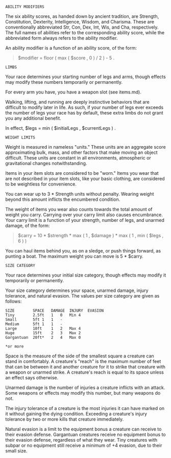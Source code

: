 	ABILITY MODIFIERS

The six ability scores, as handed down by ancient tradition, are Strength, Constitution, Dexterity, Intelligence, Wisdom, and Charisma.
These are conventionally abbreviated Str, Con, Dex, Int, Wis, and Cha, respectively.
The full names of abilities refer to the corresponding ability score, while the abbreviated form always refers to the ability modifier.

An ability modifier is a function of an ability score, of the form:

> $modifier = floor ( max ( $score , 0 ) / 2 ) - 5 .

	LIMBS

Your race determines your starting number of legs and arms, though effects may modify these numbers temporarily or permanently.

For every arm you have, you have a weapon slot (see items.md).

Walking, lifting, and running are deeply instinctive behaviors that are difficult to modify later in life.
As such, if your number of legs ever exceeds the number of legs your race has by default, these extra limbs do not grant you any additional benefit.

In effect, $legs = min ( $initialLegs , $currentLegs ) .

	WEIGHT LIMITS

Weight is measured in nameless "units."
These units are an aggregate score approximating bulk, mass, and other factors that make moving an object difficult.
These units are constant in all environments, atmospheric or gravitational changes notwithstanding.

Items in your item slots are considered to be "worn."
Items you wear that are not described in your item slots, like your basic clothing, are considered to be weightless for convenience.

You can wear up to 3 * Strength units without penalty.
Wearing weight beyond this amount inflicts the encumbered condition.

The weight of items you wear also counts towards the total amount of weight you carry.
Carrying over your carry limit also causes encumbrance.
Your carry limit is a function of your strength, number of legs, and unarmed damage, of the form:

> $carry = 10 * $strength * max ( 1 , $damage ) * max ( 1 , min ( $legs , 6 ) )

You can haul items behind you, as on a sledge, or push things forward, as punting a boat.
The maximum weight you can move is 5 * $carry.

	SIZE CATEGORY

Your race determines your initial size category, though effects may modify it temporarily or permanently.

Your size category determines your space, unarmed damage, injury tolerance, and natural evasion.
The values per size category are given as follows:

	SIZE		SPACE	DAMAGE	INJURY	EVASION
	Tiny		2.5ft	1	0	Min 4
	Small		5ft	1	1	-
	Medium		5ft	1	1	-
	Large		10ft	1	2	Max 4
	Huge		15ft	2	3	Max 2
	Gargantuan	20ft*	2	4	Max 0

	*or more

Space is the measure of the side of the smallest square a creature can stand in comfortably.
A creature's "reach" is the maximum number of feet that can be between it and another creature for it to strike that creature with a weapon or unarmed strike.
A creature's reach is equal to its space unless an effect says otherwise.

Unarmed damage is the number of injuries a creature inflicts with an attack.
Some weapons or effects may modify this number, but many weapons do not.

The injury tolerance of a creature is the most injuries it can have marked on it without gaining the dying condition.
Exceeding a creature's injury tolerance by two or more kills that creature immediately.

Natural evasion is a limit to the equipment bonus a creature can receive to their evasion defense.
Gargantuan creatures receive no equipment bonus to their evasion defense, regardless of what they wear.
Tiny creatures with subpar or no equipment still receive a minimum of +4 evasion, due to their small size.
